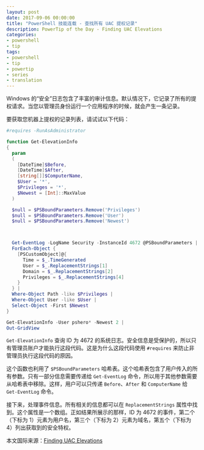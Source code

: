 ```yaml
---
layout: post
date: 2017-09-06 00:00:00
title: "PowerShell 技能连载 - 查找所有 UAC 提权记录"
description: PowerTip of the Day - Finding UAC Elevations
categories:
- powershell
- tip
tags:
- powershell
- tip
- powertip
- series
- translation
---
```

Windows 的“安全”日志包含了丰富的审计信息。默认情况下，它记录了所有的提权请求。当您以管理员身份运行一个应用程序的时候，就会产生一条记录。

要获取您机器上提权的记录列表，请试试以下代码：

```powershell
#requires -RunAsAdministrator

function Get-ElevationInfo
{
  param
  (
    [DateTime]$Before,
    [DateTime]$After,
    [string[]]$ComputerName,
    $User = '*',
    $Privileges = '*',
    $Newest = [Int]::MaxValue
  )

  $null = $PSBoundParameters.Remove('Privileges')
  $null = $PSBoundParameters.Remove('User')
  $null = $PSBoundParameters.Remove('Newest')



  Get-EventLog -LogName Security -InstanceId 4672 @PSBoundParameters |
  ForEach-Object {
    [PSCustomObject]@{
      Time = $_.TimeGenerated
      User = $_.ReplacementStrings[1]
      Domain = $_.ReplacementStrings[2]
      Privileges = $_.ReplacementStrings[4]
    }
  } |
  Where-Object Path -like $Privileges |
  Where-Object User -like $User |
  Select-Object -First $Newest
}

Get-ElevationInfo -User pshero* -Newest 2 |
Out-GridView
```

`Get-ElevationInfo` 查询 ID 为 4672 的系统日志。安全信息是受保护的，所以只有管理员账户才能执行这段代码。这是为什么这段代码使用 `#requires` 来防止非管理员执行这段代码的原因。

这个函数也利用了 `$PSBoundParameters` 哈希表。这个哈希表包含了用户传入的所有参数。只有一部分信息需要传递给 `Get-EventLog` 命令，所以用于其他参数需要从哈希表中移除。这样，用户可以只传递 `Before`、`After` 和 `ComputerName` 给 `Get-EventLog` 命令。

接下来，处理事件信息。所有相关的信息都可以在 `ReplacementStrings` 属性中找到。这个属性是一个数组。正如结果所展示的那样，ID 为 4672 的事件，第二个（下标为 1）元素为用户名，第三个（下标为 2）元素为域名，第五个（下标为 4）列出获取到的安全特权。

<!--more-->
本文国际来源：[Finding UAC Elevations](http://community.idera.com/powershell/powertips/b/tips/posts/finding-uac-elevations)
